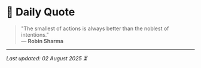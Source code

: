 # 📜 Daily Quote

> "The smallest of actions is always better than the noblest of intentions."  
> — **Robin Sharma**

---

_Last updated: 02 August 2025 ⏳_
